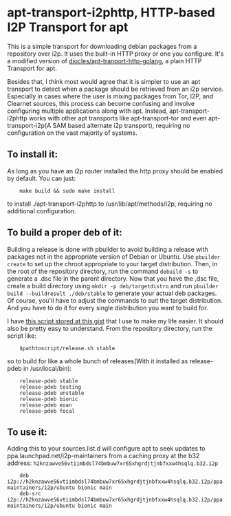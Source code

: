 apt-transport-i2phttp, HTTP-based I2P Transport for apt
=======================================================

This is a simple transport for downloading debian packages from a repository
over i2p. It uses the built-in HTTP proxy or one you configure. It's a
modified version of [diocles/apt-tranport-http-golang](https://github.com/diocles/apt-transport-http-golang),
a plain HTTP Transport for apt.

Besides that, I think most would agree that it is simpler to use an apt
transport to detect when a package should be retrieved from an i2p service.
Especially in cases where the user is mixing packages from Tor, I2P, and
Clearnet sources, this process can become confusing and involve configuring
multiple applications along with apt. Instead, apt-transport-i2phttp works with
other apt transports like apt-transport-tor and even apt-transport-i2p(A SAM
based alternate i2p transport), requiring no configuration on the vast majority
of systems.

To install it:
--------------

As long as you have an i2p router installed the http proxy should be enabled
by default. You can just:

        make build && sudo make install

to install ./apt-transport-i2phttp to /usr/lib/apt/methods/i2p, requiring no
additional configuration.

To build a proper deb of it:
----------------------------

Building a release is done with pbuilder to avoid building a release with
packages not in the appropriate version of Debian or Ubuntu. Use 
```pbuilder create``` to set up the chroot appropriate to your target
distribution. Then, in the root of the repository directory, run the command
```debuild -s``` to generate a .dsc file in the parent directory. Now that you
have the ,dsc file, create a build directory using ```mkdir -p deb/targetdistro``` 
and run ```pbuilder build --buildresult ./deb/stable``` to generate your actual
deb packages. Of course, you'll have to adjust the commands to suit the target
distribution. And you have to do it for every single distribution you want to
build for.

I have [this script stored at this gist](https://gist.github.com/eyedeekay/91927f31396dd50ae9d22051ded154ef)
that I use to make my life easier. It should also be pretty easy to understand.
From the repository directory, run the script like:

        $pathtoscript/release.sh stable

so to build for like a whole bunch of releases(With it installed as release-pdeb
in /usr/local/bin):

        release-pdeb stable
        release-pdeb testing
        release-pdeb unstable
        release-pdeb bionic
        release-pdeb eoan
        release-pdeb focal


To use it:
---------

Adding this to your sources.list.d will configure apt to seek updates to
ppa.launchpad.net/i2p-maintainers from a caching proxy at the b32 address:
```h2knzawve56vtiimbdsl74bmbuw7xr65xhgrdjtjnbfxxw4hsqlq.b32.i2p```

        deb i2p://h2knzawve56vtiimbdsl74bmbuw7xr65xhgrdjtjnbfxxw4hsqlq.b32.i2p/ppa.launchpad.net/i2p-maintainers/i2p/ubuntu bionic main
        deb-src i2p://h2knzawve56vtiimbdsl74bmbuw7xr65xhgrdjtjnbfxxw4hsqlq.b32.i2p/ppa.launchpad.net/i2p-maintainers/i2p/ubuntu bionic main
